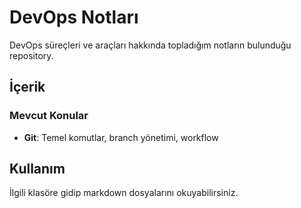 # DevOps Notları

DevOps süreçleri ve araçları hakkında topladığım notların bulunduğu repository.

## İçerik

### Mevcut Konular
- **Git**: Temel komutlar, branch yönetimi, workflow



## Kullanım

İlgili klasöre gidip markdown dosyalarını okuyabilirsiniz.

